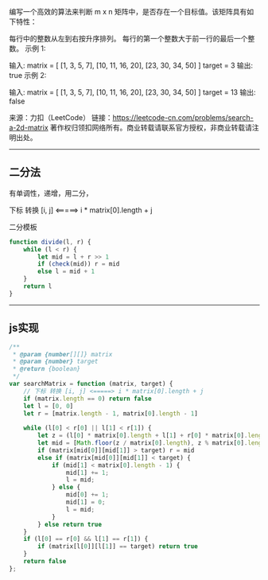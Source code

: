 编写一个高效的算法来判断 m x n 矩阵中，是否存在一个目标值。该矩阵具有如下特性：

每行中的整数从左到右按升序排列。
每行的第一个整数大于前一行的最后一个整数。
示例 1:

输入:
matrix = [
  [1,   3,  5,  7],
  [10, 11, 16, 20],
  [23, 30, 34, 50]
]
target = 3
输出: true
示例 2:

输入:
matrix = [
  [1,   3,  5,  7],
  [10, 11, 16, 20],
  [23, 30, 34, 50]
]
target = 13
输出: false

来源：力扣（LeetCode）
链接：https://leetcode-cn.com/problems/search-a-2d-matrix
著作权归领扣网络所有。商业转载请联系官方授权，非商业转载请注明出处。

----

## 二分法

有单调性，递增，用二分，

下标 转换 [i, j] <=====> i * matrix[0].length + j

二分模板

```javascript
function divide(l, r) {
    while (l < r) {
        let mid = l + r >> 1
        if (check(mid)) r = mid
        else l = mid + 1
    }
    return l
}
```

---

## js实现

```javascript
/**
 * @param {number[][]} matrix
 * @param {number} target
 * @return {boolean}
 */
var searchMatrix = function (matrix, target) {
    // 下标 转换 [i, j] <=====> i * matrix[0].length + j
    if (matrix.length == 0) return false
    let l = [0, 0]
    let r = [matrix.length - 1, matrix[0].length - 1]
    
    while (l[0] < r[0] || l[1] < r[1]) {
        let z = (l[0] * matrix[0].length + l[1] + r[0] * matrix[0].length + r[1]) >> 1
        let mid = [Math.floor(z / matrix[0].length), z % matrix[0].length]
        if (matrix[mid[0]][mid[1]] > target) r = mid
        else if (matrix[mid[0]][mid[1]] < target) {
            if (mid[1] < matrix[0].length - 1) {
                mid[1] += 1;
                l = mid;
            } else {
                mid[0] += 1;
                mid[1] = 0;
                l = mid;
            }
        } else return true
    }
    if (l[0] == r[0] && l[1] == r[1]) {
        if (matrix[l[0]][l[1]] == target) return true
    }
    return false
};
```
